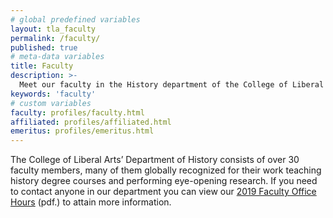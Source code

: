 ```yaml
---
# global predefined variables
layout: tla_faculty
permalink: /faculty/
published: true
# meta-data variables
title: Faculty
description: >-
  Meet our faculty in the History department of the College of Liberal Arts at Temple University!
keywords: 'faculty'
# custom variables
faculty: profiles/faculty.html
affiliated: profiles/affiliated.html
emeritus: profiles/emeritus.html
---
```

The College of Liberal Arts’ Department of History consists of over 30 faculty members, many of them globally recognized for their work teaching history degree courses and performing eye-opening research. If you need to contact anyone in our department you can view our [2019 Faculty Office Hours](https://liberalarts.temple.edu/sites/liberalarts/files/Spring%202019%20Office%20Hours.pdf) (pdf.) to attain more information. 
